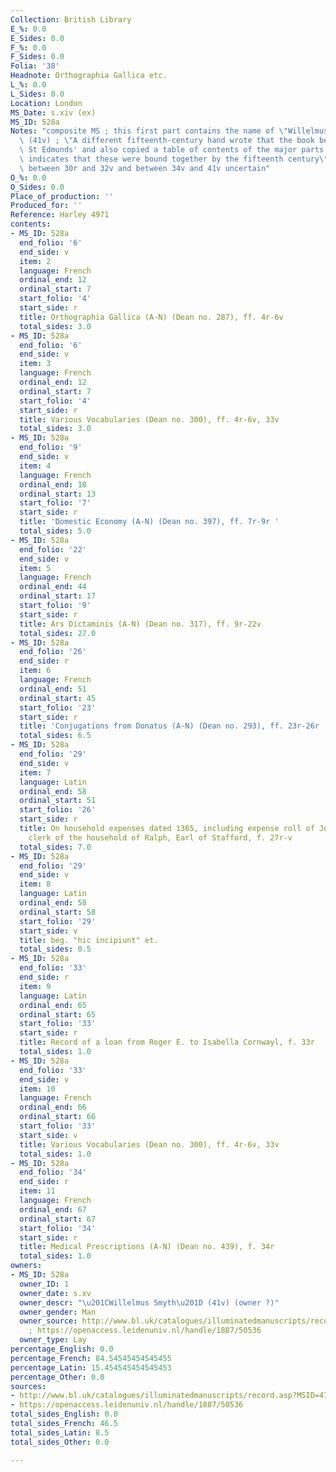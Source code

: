 ```yaml
---
Collection: British Library
E_%: 0.0
E_Sides: 0.0
F_%: 0.0
F_Sides: 0.0
Folia: '38'
Headnote: Orthographia Gallica etc.
L_%: 0.0
L_Sides: 0.0
Location: London
MS_Date: s.xiv (ex)
MS_ID: 528a
Notes: "composite MS ; this first part contains the name of \"Willelmus Smyth\"\x9D\
  \ (41v) ; \"A different fifteenth-century hand wrote that the book belonged to Bury\
  \ St Edmunds' and also copied a table of contents of the major parts (3r), which\
  \ indicates that these were bound together by the fifteenth century\" ; contents\
  \ between 30r and 32v and between 34v and 41v uncertain"
O_%: 0.0
O_Sides: 0.0
Place_of_production: ''
Produced_for: ''
Reference: Harley 4971
contents:
- MS_ID: 528a
  end_folio: '6'
  end_side: v
  item: 2
  language: French
  ordinal_end: 12
  ordinal_start: 7
  start_folio: '4'
  start_side: r
  title: Orthographia Gallica (A-N) (Dean no. 287), ff. 4r-6v
  total_sides: 3.0
- MS_ID: 528a
  end_folio: '6'
  end_side: v
  item: 3
  language: French
  ordinal_end: 12
  ordinal_start: 7
  start_folio: '4'
  start_side: r
  title: Various Vocabularies (Dean no. 300), ff. 4r-6v, 33v
  total_sides: 3.0
- MS_ID: 528a
  end_folio: '9'
  end_side: v
  item: 4
  language: French
  ordinal_end: 18
  ordinal_start: 13
  start_folio: '7'
  start_side: r
  title: 'Domestic Economy (A-N) (Dean no. 397), ff. 7r-9r '
  total_sides: 5.0
- MS_ID: 528a
  end_folio: '22'
  end_side: v
  item: 5
  language: French
  ordinal_end: 44
  ordinal_start: 17
  start_folio: '9'
  start_side: r
  title: Ars Dictaminis (A-N) (Dean no. 317), ff. 9r-22v
  total_sides: 27.0
- MS_ID: 528a
  end_folio: '26'
  end_side: r
  item: 6
  language: French
  ordinal_end: 51
  ordinal_start: 45
  start_folio: '23'
  start_side: r
  title: 'Conjugations from Donatus (A-N) (Dean no. 293), ff. 23r-26r '
  total_sides: 6.5
- MS_ID: 528a
  end_folio: '29'
  end_side: v
  item: 7
  language: Latin
  ordinal_end: 58
  ordinal_start: 51
  start_folio: '26'
  start_side: r
  title: On household expenses dated 1365, including expense roll of John Bromleye,
    clerk of the household of Ralph, Earl of Stafford, f. 27r-v
  total_sides: 7.0
- MS_ID: 528a
  end_folio: '29'
  end_side: v
  item: 8
  language: Latin
  ordinal_end: 58
  ordinal_start: 58
  start_folio: '29'
  start_side: v
  title: beg. "hic incipiunt" et.
  total_sides: 0.5
- MS_ID: 528a
  end_folio: '33'
  end_side: r
  item: 9
  language: Latin
  ordinal_end: 65
  ordinal_start: 65
  start_folio: '33'
  start_side: r
  title: Record of a loan from Roger E. to Isabella Cornwayl, f. 33r
  total_sides: 1.0
- MS_ID: 528a
  end_folio: '33'
  end_side: v
  item: 10
  language: French
  ordinal_end: 66
  ordinal_start: 66
  start_folio: '33'
  start_side: v
  title: Various Vocabularies (Dean no. 300), ff. 4r-6v, 33v
  total_sides: 1.0
- MS_ID: 528a
  end_folio: '34'
  end_side: r
  item: 11
  language: French
  ordinal_end: 67
  ordinal_start: 67
  start_folio: '34'
  start_side: r
  title: Medical Prescriptions (A-N) (Dean no. 439), f. 34r
  total_sides: 1.0
owners:
- MS_ID: 528a
  owner_ID: 1
  owner_date: s.xv
  owner_descr: "\u201CWillelmus Smyth\u201D (41v) (owner ?)"
  owner_gender: Man
  owner_source: http://www.bl.uk/catalogues/illuminatedmanuscripts/record.asp?MSID=4716&CollID=8&NStart=4971
    ; https://openaccess.leidenuniv.nl/handle/1887/50536
  owner_type: Lay
percentage_English: 0.0
percentage_French: 84.54545454545455
percentage_Latin: 15.454545454545453
percentage_Other: 0.0
sources:
- http://www.bl.uk/catalogues/illuminatedmanuscripts/record.asp?MSID=4716&CollID=8&NStart=4971
- https://openaccess.leidenuniv.nl/handle/1887/50536
total_sides_English: 0.0
total_sides_French: 46.5
total_sides_Latin: 8.5
total_sides_Other: 0.0

---
```


